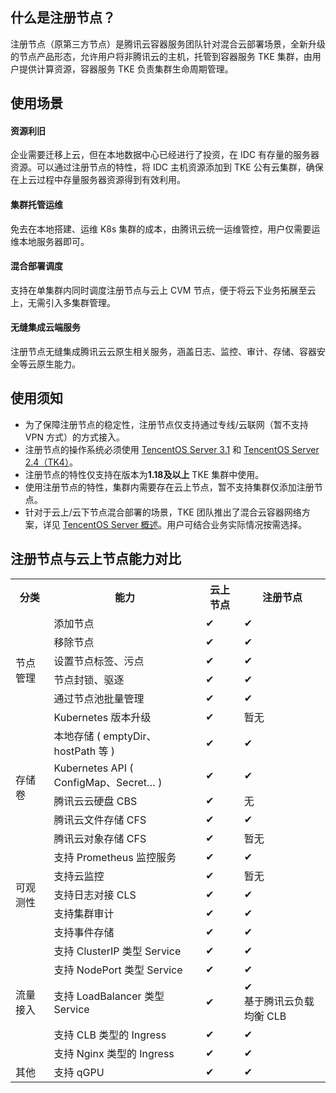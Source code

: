 


## 什么是注册节点？ 

注册节点（原第三方节点）是腾讯云容器服务团队针对混合云部署场景，全新升级的节点产品形态，允许用户将非腾讯云的主机，托管到容器服务 TKE 集群，由用户提供计算资源，容器服务 TKE 负责集群生命周期管理。

## 使用场景

#### 资源利旧
企业需要迁移上云，但在本地数据中心已经进行了投资，在 IDC 有存量的服务器资源。可以通过注册节点的特性，将 IDC 主机资源添加到 TKE 公有云集群，确保在上云过程中存量服务器资源得到有效利用。

#### 集群托管运维
免去在本地搭建、运维 K8s 集群的成本，由腾讯云统一运维管控，用户仅需要运维本地服务器即可。

#### 混合部署调度
支持在单集群内同时调度注册节点与云上 CVM 节点，便于将云下业务拓展至云上，无需引入多集群管理。

#### 无缝集成云端服务
注册节点无缝集成腾讯云云原生相关服务，涵盖日志、监控、审计、存储、容器安全等云原生能力。


## 使用须知

- 为了保障注册节点的稳定性，注册节点仅支持通过专线/云联网（暂不支持 VPN 方式）的方式接入。
- 注册节点的操作系统必须使用 [TencentOS Server 3.1](https://cloud.tencent.com/document/product/213/38027) 和 [TencentOS Server 2.4（TK4）](https://cloud.tencent.com/document/product/213/38027)。
- 注册节点的特性仅支持在版本为**1.18及以上** TKE 集群中使用。
- 使用注册节点的特性，集群内需要存在云上节点，暂不支持集群仅添加注册节点。
- 针对于云上/云下节点混合部署的场景，TKE 团队推出了混合云容器网络方案，详见 [TencentOS Server 概述](https://cloud.tencent.com/document/product/213/38027)。用户可结合业务实际情况按需选择。


## 注册节点与云上节点能力对比
<table class="table-striped">
<tbody>
    <tr>
        <th>分类</th>
        <th>能力</th>
        <th>云上节点</th>
        <th>注册节点</th>
    </tr>
    <tr>
        <td rowspan="6">节点管理</td>
        <td>添加节点</td>
        <td>✔</td>
        <td>✔</td>
    </tr>
    <tr>
        <td>移除节点</td>
        <td>✔</td>
        <td>✔</td>
    </tr>
    <tr>
        <td>设置节点标签、污点</td>
        <td>✔</td>
        <td>✔</td>
    <tr>
        <td>节点封锁、驱逐</td>
        <td>✔</td>
        <td>✔</td>
    </tr>
    <tr>
        <td>通过节点池批量管理</td>
        <td>✔</td>
        <td>✔</td>
    <tr>
        <td>Kubernetes 版本升级</td>
        <td>✔</td>
        <td>暂无</td>
    </tr>
    <tr>
        <td rowspan="5">存储卷</td>
        <td>本地存储 ( emptyDir、hostPath 等 ) </td>
        <td>✔</td>
        <td>✔</td>
    </tr>
    <tr>
        <td>Kubernetes API ( ConfigMap、Secret… ) </td>
        <td>✔</td>
        <td>✔</td>
    </tr>
    <tr>
        <td>腾讯云云硬盘 CBS</td>
        <td>✔</td>
        <td>无</td>
    </tr>
 <tr>
        <td>腾讯云文件存储 CFS</td>
        <td>✔</td>
        <td>✔</td>
    </tr>
        <td>腾讯云对象存储 CFS</td>
        <td>✔</td>
        <td>暂无</td>
    </tr>
    <tr>
        <td rowspan="5">可观测性</td>
        <td>支持 Prometheus 监控服务</td>
        <td>✔</td>
        <td>✔</td>
    </tr>
    <tr>
        <td>支持云监控</td>
        <td>✔</td>
        <td>暂无</td>
    </tr>
    <tr>
        <td>支持日志对接 CLS</td>
        <td>✔</td>
        <td>✔</td>
    </tr>
        <td>支持集群审计</td>
        <td>✔</td>
        <td>✔</td>
    </tr>
        <td>支持事件存储</td>
        <td>✔</td>
        <td>✔</td>
</tr>
    <tr>
        <td rowspan="5">流量接入</td>
        <td>支持 ClusterIP 类型 Service</td>
        <td>✔</td>
        <td>✔</td>
    </tr>
    <tr>
        <td>支持 NodePort 类型 Service</td>
        <td>✔</td>
        <td>✔</td>
    </tr>
    <tr>
        <td>支持 LoadBalancer 类型 Service</td>
        <td>✔</td>
        <td>✔<br>基于腾讯云负载均衡 CLB</td>
    </tr>
    <tr>
        <td>支持 CLB 类型的 Ingress</td>
        <td>✔</td>
        <td>✔</td>
    </tr>
    <tr>
        <td>支持 Nginx 类型的 Ingress</td>
        <td>✔</td>
        <td>✔</td>
</tr>
        <td>其他</td>
        <td>支持 qGPU</td>
        <td>✔</td>
        <td>✔</td>
</tr>
</tbody>
</table>
